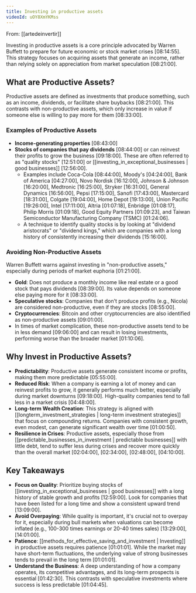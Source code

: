 ```yaml
---
title: Investing in productive assets
videoId: uOY8XmYKMss
---
```


From: [[artedeinvertir]] <br/> 

Investing in productive assets is a core principle advocated by Warren Buffett to prepare for future economic or stock market crises <a class="yt-timestamp" data-t="08:14:55">[08:14:55]</a>. This strategy focuses on acquiring assets that generate an income, rather than relying solely on appreciation from market speculation <a class="yt-timestamp" data-t="08:21:00">[08:21:00]</a>.

## What are Productive Assets?
Productive assets are defined as investments that produce something, such as an income, dividends, or facilitate share buybacks <a class="yt-timestamp" data-t="08:21:00">[08:21:00]</a>. This contrasts with non-productive assets, which only increase in value if someone else is willing to pay more for them <a class="yt-timestamp" data-t="08:33:00">[08:33:00]</a>.

### Examples of Productive Assets
*   **Income-generating properties** <a class="yt-timestamp" data-t="08:43:00">[08:43:00]</a>
*   **Stocks of companies that pay dividends** <a class="yt-timestamp" data-t="08:44:00">[08:44:00]</a> or can reinvest their profits to grow the business <a class="yt-timestamp" data-t="09:18:00">[09:18:00]</a>. These are often referred to as "quality stocks" <a class="yt-timestamp" data-t="12:51:00">[12:51:00]</a> or [[investing_in_exceptional_businesses | good businesses]] <a class="yt-timestamp" data-t="12:56:00">[12:56:00]</a>.
    *   Examples include Coca-Cola <a class="yt-timestamp" data-t="08:44:00">[08:44:00]</a>, Moody's <a class="yt-timestamp" data-t="04:24:00">[04:24:00]</a>, Bank of America <a class="yt-timestamp" data-t="04:27:00">[04:27:00]</a>, Novo Nordisk <a class="yt-timestamp" data-t="16:12:00">[16:12:00]</a>, Johnson & Johnson <a class="yt-timestamp" data-t="16:20:00">[16:20:00]</a>, Medtronic <a class="yt-timestamp" data-t="16:25:00">[16:25:00]</a>, Stryker <a class="yt-timestamp" data-t="16:31:00">[16:31:00]</a>, General Dynamics <a class="yt-timestamp" data-t="16:56:00">[16:56:00]</a>, Pepsi <a class="yt-timestamp" data-t="17:15:00">[17:15:00]</a>, Sanofi <a class="yt-timestamp" data-t="17:43:00">[17:43:00]</a>, Mastercard <a class="yt-timestamp" data-t="18:31:00">[18:31:00]</a>, Colgate <a class="yt-timestamp" data-t="19:04:00">[19:04:00]</a>, Home Depot <a class="yt-timestamp" data-t="19:13:00">[19:13:00]</a>, Union Pacific <a class="yt-timestamp" data-t="19:26:00">[19:26:00]</a>, Intel <a class="yt-timestamp" data-t="17:11:00">[17:11:00]</a>, Altria <a class="yt-timestamp" data-t="01:07:18">[01:07:18]</a>, Enbridge <a class="yt-timestamp" data-t="01:08:17">[01:08:17]</a>, Philip Morris <a class="yt-timestamp" data-t="01:09:18">[01:09:18]</a>, Good Equity Partners <a class="yt-timestamp" data-t="01:09:23">[01:09:23]</a>, and Taiwan Semiconductor Manufacturing Company (TSMC) <a class="yt-timestamp" data-t="01:24:06">[01:24:06]</a>.
    *   A technique to identify quality stocks is by looking at "dividend aristocrats" or "dividend kings," which are companies with a long history of consistently increasing their dividends <a class="yt-timestamp" data-t="15:16:00">[15:16:00]</a>.

### Avoiding Non-Productive Assets
Warren Buffett warns against investing in "non-productive assets," especially during periods of market euphoria <a class="yt-timestamp" data-t="01:21:00">[01:21:00]</a>.
*   **Gold**: Does not produce a monthly income like real estate or a good stock that pays dividends <a class="yt-timestamp" data-t="08:39:00">[08:39:00]</a>. Its value depends on someone else paying more for it <a class="yt-timestamp" data-t="08:33:00">[08:33:00]</a>.
*   **Speculative stocks**: Companies that don't produce profits (e.g., Nicola) are considered non-productive, even if they are stocks <a class="yt-timestamp" data-t="08:55:00">[08:55:00]</a>.
*   **Cryptocurrencies**: Bitcoin and other cryptocurrencies are also identified as non-productive assets <a class="yt-timestamp" data-t="09:01:00">[09:01:00]</a>.
*   In times of market complication, these non-productive assets tend to be in less demand <a class="yt-timestamp" data-t="09:06:00">[09:06:00]</a> and can result in losing investments, performing worse than the broader market <a class="yt-timestamp" data-t="01:10:06">[01:10:06]</a>.

## Why Invest in Productive Assets?
*   **Predictability**: Productive assets generate consistent income or profits, making them more predictable <a class="yt-timestamp" data-t="05:55:00">[05:55:00]</a>.
*   **Reduced Risk**: When a company is earning a lot of money and can reinvest profits to grow, it generally performs much better, especially during market downturns <a class="yt-timestamp" data-t="09:18:00">[09:18:00]</a>. High-quality companies tend to fall less in a market crisis <a class="yt-timestamp" data-t="04:48:00">[04:48:00]</a>.
*   **Long-term Wealth Creation**: This strategy is aligned with [[longterm_investment_strategies | long-term investment strategies]] that focus on compounding returns. Companies with consistent growth, even modest, can generate significant wealth over time <a class="yt-timestamp" data-t="01:00:50">[01:00:50]</a>.
*   **Resilience in Crises**: Productive assets, especially those from [[predictable_businesses_in_investment | predictable businesses]] with little debt, tend to suffer less during crises and recover more quickly than the overall market <a class="yt-timestamp" data-t="02:04:00">[02:04:00]</a>, <a class="yt-timestamp" data-t="02:34:00">[02:34:00]</a>, <a class="yt-timestamp" data-t="02:48:00">[02:48:00]</a>, <a class="yt-timestamp" data-t="04:10:00">[04:10:00]</a>.

## Key Takeaways
*   **Focus on Quality**: Prioritize buying stocks of [[investing_in_exceptional_businesses | good businesses]] with a long history of stable growth and profits <a class="yt-timestamp" data-t="12:59:00">[12:59:00]</a>. Look for companies that have been listed for a long time and show a consistent upward trend <a class="yt-timestamp" data-t="13:09:00">[13:09:00]</a>.
*   **Avoid Overpaying**: While quality is important, it's crucial not to overpay for it, especially during bull markets when valuations can become inflated (e.g., 100-300 times earnings or 20-40 times sales) <a class="yt-timestamp" data-t="13:29:00">[13:29:00]</a>, <a class="yt-timestamp" data-t="14:01:00">[14:01:00]</a>.
*   **Patience**: [[methods_for_effective_saving_and_investment | Investing]] in productive assets requires patience <a class="yt-timestamp" data-t="01:01:01">[01:01:01]</a>. While the market may have short-term fluctuations, the underlying value of strong businesses tends to prevail in the long term <a class="yt-timestamp" data-t="01:01:01">[01:01:01]</a>.
*   **Understand the Business**: A deep understanding of how a company operates, its competitive advantages, and its long-term prospects is essential <a class="yt-timestamp" data-t="01:42:30">[01:42:30]</a>. This contrasts with speculative investments where success is less predictable <a class="yt-timestamp" data-t="01:04:45">[01:04:45]</a>.